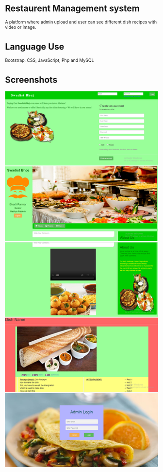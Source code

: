 # Restaurent Management system

A platform where admin upload and  user can see different dish recipes with video or image.

# Language Use

Bootstrap, CSS, JavaScript, Php and MySQL

# Screenshots

![alt:text](https://github.com/Bharti-Parmar/Restaurent-Management-system/blob/master/Screenshot%20(3611).png)
![alt:text](https://github.com/Bharti-Parmar/Restaurent-Management-system/blob/master/Screenshot%20(3612).png)
![alt:text](https://github.com/Bharti-Parmar/Restaurent-Management-system/blob/master/Screenshot%20(3613).png)
![alt:text](https://github.com/Bharti-Parmar/Restaurent-Management-system/blob/master/Screenshot%20(3614).png)
![alt:text](https://github.com/Bharti-Parmar/Restaurent-Management-system/blob/master/Screenshot%20(3623).png)

